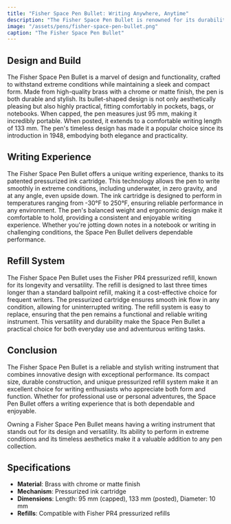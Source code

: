 ```yaml
---
title: "Fisher Space Pen Bullet: Writing Anywhere, Anytime"
description: "The Fisher Space Pen Bullet is renowned for its durability and ability to write in extreme conditions. Its compact and elegant design makes it a reliable and stylish choice for any writing task."
image: "/assets/pens/fisher-space-pen-bullet.png"
caption: "The Fisher Space Pen Bullet"
---
```


## Design and Build

The Fisher Space Pen Bullet is a marvel of design and functionality, crafted to withstand extreme conditions while maintaining a sleek and compact form. Made from high-quality brass with a chrome or matte finish, the pen is both durable and stylish. Its bullet-shaped design is not only aesthetically pleasing but also highly practical, fitting comfortably in pockets, bags, or notebooks. When capped, the pen measures just 95 mm, making it incredibly portable. When posted, it extends to a comfortable writing length of 133 mm. The pen's timeless design has made it a popular choice since its introduction in 1948, embodying both elegance and practicality.

## Writing Experience

The Fisher Space Pen Bullet offers a unique writing experience, thanks to its patented pressurized ink cartridge. This technology allows the pen to write smoothly in extreme conditions, including underwater, in zero gravity, and at any angle, even upside down. The ink cartridge is designed to perform in temperatures ranging from -30°F to 250°F, ensuring reliable performance in any environment. The pen's balanced weight and ergonomic design make it comfortable to hold, providing a consistent and enjoyable writing experience. Whether you're jotting down notes in a notebook or writing in challenging conditions, the Space Pen Bullet delivers dependable performance.

## Refill System

The Fisher Space Pen Bullet uses the Fisher PR4 pressurized refill, known for its longevity and versatility. The refill is designed to last three times longer than a standard ballpoint refill, making it a cost-effective choice for frequent writers. The pressurized cartridge ensures smooth ink flow in any condition, allowing for uninterrupted writing. The refill system is easy to replace, ensuring that the pen remains a functional and reliable writing instrument. This versatility and durability make the Space Pen Bullet a practical choice for both everyday use and adventurous writing tasks.

## Conclusion

The Fisher Space Pen Bullet is a reliable and stylish writing instrument that combines innovative design with exceptional performance. Its compact size, durable construction, and unique pressurized refill system make it an excellent choice for writing enthusiasts who appreciate both form and function. Whether for professional use or personal adventures, the Space Pen Bullet offers a writing experience that is both dependable and enjoyable.

Owning a Fisher Space Pen Bullet means having a writing instrument that stands out for its design and versatility. Its ability to perform in extreme conditions and its timeless aesthetics make it a valuable addition to any pen collection.

## Specifications

- **Material**: Brass with chrome or matte finish
- **Mechanism**: Pressurized ink cartridge
- **Dimensions**: Length: 95 mm (capped), 133 mm (posted), Diameter: 10 mm
- **Refills**: Compatible with Fisher PR4 pressurized refills
